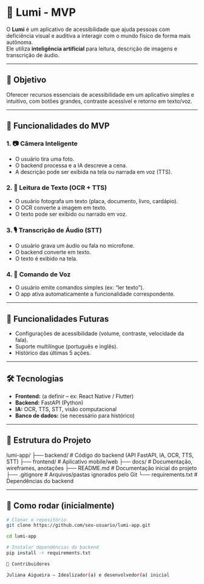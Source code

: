 # 🌟 Lumi - MVP

O **Lumi** é um aplicativo de acessibilidade que ajuda pessoas com deficiência visual e auditiva a interagir com o mundo físico de forma mais autônoma.  
Ele utiliza **inteligência artificial** para leitura, descrição de imagens e transcrição de áudio.

---

## 🎯 Objetivo
Oferecer recursos essenciais de acessibilidade em um aplicativo simples e intuitivo, com botões grandes, contraste acessível e retorno em texto/voz.

---

## 🔹 Funcionalidades do MVP

### 1. 📷 Câmera Inteligente
- O usuário tira uma foto.
- O backend processa e a IA descreve a cena.
- A descrição pode ser exibida na tela ou narrada em voz (TTS).

### 2. 📄 Leitura de Texto (OCR + TTS)
- O usuário fotografa um texto (placa, documento, livro, cardápio).
- O OCR converte a imagem em texto.
- O texto pode ser exibido ou narrado em voz.

### 3. 🎙️ Transcrição de Áudio (STT)
- O usuário grava um áudio ou fala no microfone.
- O backend converte em texto.
- O texto é exibido na tela.

### 4. 🎤 Comando de Voz
- O usuário emite comandos simples (ex: “ler texto”).
- O app ativa automaticamente a funcionalidade correspondente.

---

## 🔹 Funcionalidades Futuras
- Configurações de acessibilidade (volume, contraste, velocidade da fala).
- Suporte multilíngue (português e inglês).
- Histórico das últimas 5 ações.

---

## 🛠️ Tecnologias
- **Frontend:** (a definir – ex: React Native / Flutter)  
- **Backend:** FastAPI (Python)  
- **IA:** OCR, TTS, STT, visão computacional  
- **Banco de dados:** (se necessário para histórico)

---

## 📂 Estrutura do Projeto


lumi-app/
├── backend/ # Código do backend (API FastAPI, IA, OCR, TTS, STT)
├── frontend/ # Aplicativo mobile/web
├── docs/ # Documentação, wireframes, anotações
├── README.md # Documentação inicial do projeto
├── .gitignore # Arquivos/pastas ignorados pelo Git
└── requirements.txt # Dependências do backend



---

## 🚀 Como rodar (inicialmente)
```bash
# Clonar o repositório
git clone https://github.com/seu-usuario/lumi-app.git

cd lumi-app

# Instalar dependências do backend
pip install -r requirements.txt

👥 Contribuidores

Juliana Aigueira – Idealizador(a) e desenvolvedor(a) inicial
